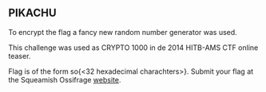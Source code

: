 ## PIKACHU

To encrypt the flag a fancy new random number generator was used.

This challenge was used as CRYPTO 1000 in de 2014 HITB-AMS CTF online teaser.

Flag is of the form so{<32 hexadecimal charachters>}. Submit your flag at the Squeamish Ossifrage <a href='https://squeamishossifrage.eu'>website</a>.